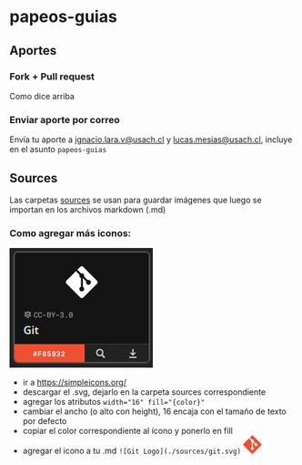 # papeos-guias

## Aportes
### Fork + Pull request
Como dice arriba
### Enviar aporte por correo
Envía tu aporte a ignacio.lara.v@usach.cl y lucas.mesias@usach.cl, incluye en el asunto `papeos-guias`
## Sources
Las carpetas [sources](./sources/) se usan para guardar imágenes que luego se importan en los archivos markdown (.md)
### Como agregar más iconos:
![Ejemplo](./sources/ejemplo_icons.png)
- ir a https://simpleicons.org/
- descargar el .svg, dejarlo en la carpeta sources correspondiente
- agregar los atributos `width="16" fill="{color}"`
- cambiar el ancho (o alto con height), 16 encaja con el tamaño de texto por defecto
- copiar el color correspondiente al ícono y ponerlo en fill
- agregar el icono a tu .md
`![Git Logo](./sources/git.svg)`
![Git Logo](./sources/git.svg)